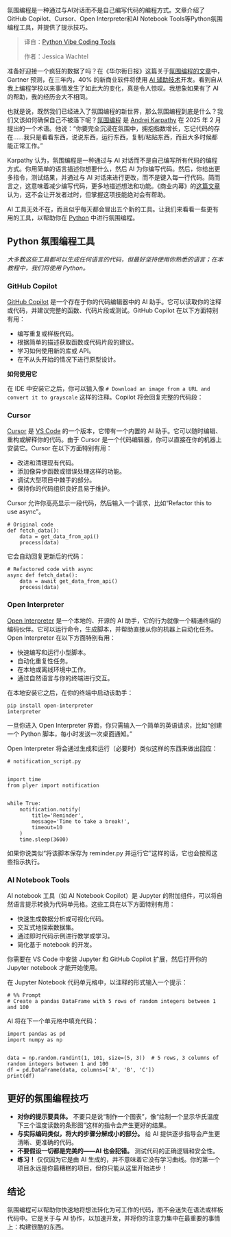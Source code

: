 <!--
title: Python氛围编程工具
cover: https://cdn.thenewstack.io/media/2025/08/36fa9428-a-c-qqvg560p-r4-unsplash.jpg
summary: 氛围编程是一种通过与AI对话而不是自己编写代码的编程方式。文章介绍了GitHub Copilot、Cursor、Open Interpreter和AI Notebook Tools等Python氛围编程工具，并提供了提示技巧。
-->

氛围编程是一种通过与AI对话而不是自己编写代码的编程方式。文章介绍了GitHub Copilot、Cursor、Open Interpreter和AI Notebook Tools等Python氛围编程工具，并提供了提示技巧。

> 译自：[Python Vibe Coding Tools](https://thenewstack.io/python-vibe-coding-tools/)
> 
> 作者：Jessica Wachtel

准备好迎接一个疯狂的数据了吗？在《华尔街日报》这篇关于[氛围编程的文章](https://www.wsj.com/articles/vibe-coding-has-arrived-for-businesses-5528e942?)中，Gartner 预测，在三年内，40% 的新商业软件将使用 [AI 辅助技术](https://thenewstack.io/three-ai-assisted-development-skills-you-can-start-using-today/)开发。看到自从我上编程学校以来事情发生了如此大的变化，真是令人惊叹。我想象如果有了 AI 的帮助，我的经历会大不相同。

也就是说，既然我们已经进入了氛围编程的新世界，那么氛围编程到底是什么？我们又该如何确保自己不被落下呢？[氛围编程](https://thenewstack.io/to-vibe-or-not-to-vibe-when-and-where-to-use-vibe-coding/) 是 [Andrej Karpathy](https://github.com/karpathy?utm_source=the+new+stack&utm_medium=referral&utm_content=inline-mention&utm_campaign=tns+platform) 在 2025 年 2 月提出的一个术语。他说：“你要完全沉浸在氛围中，拥抱指数增长，忘记代码的存在……我只是看看东西，说说东西，运行东西，复制/粘贴东西，而且大多时候都能正常工作。”

Karpathy 认为，氛围编程是一种通过与 AI 对话而不是自己编写所有代码的编程方式。你用简单的语言描述你想要什么，然后 AI 为你编写代码。然后，你给出更多指令，测试结果，并通过与 AI 对话来进行更改，而不是键入每一行代码。简而言之，这意味着减少编写代码，更多地描述想法和功能。《商业内幕》的[这篇文章](https://www.businessinsider.com/amazon-q-developer-ai-vibe-coding-aws-2025-4?) 认为，这不会让开发者过时，但掌握这项技能绝对会有帮助。

AI 工具无处不在，而且似乎每天都会冒出五个新的工具。让我们来看看一些更有用的工具，以帮助你在 [Python](https://thenewstack.io/what-is-python/) 中进行氛围编程。

## Python 氛围编程工具

*大多数这些工具都可以生成任何语言的代码，但最好坚持使用你熟悉的语言；在本教程中，我们将使用 Python。*

### GitHub Copilot

[GitHub Copilot](https://thenewstack.io/github-copilot-a-powerful-controversial-autocomplete-for-developers/) 是一个存在于你的代码编辑器中的 AI 助手。它可以读取你的注释或代码，并建议完整的函数、代码片段或测试。GitHub Copilot 在以下方面特别有用：

* 编写重复或样板代码。
* 根据简单的描述获取函数或代码片段的建议。
* 学习如何使用新的库或 API。
* 在不从头开始的情况下进行原型设计。

**如何使用它**

在 IDE 中安装它之后，你可以输入像 `# Download an image from a URL and convert it to grayscale` 这样的注释。Copilot 将会回复完整的代码段：

### Cursor

[Cursor](https://thenewstack.io/using-cursor-ai-as-part-of-your-development-workflow/) 是 [VS Code](https://thenewstack.io/how-to-use-vs-code-for-python-and-why-you-should/) 的一个版本，它带有一个内置的 AI 助手。它可以随时编辑、重构或解释你的代码。由于 Cursor 是一个代码编辑器，你可以直接在你的机器上安装它。Cursor 在以下方面特别有用：

* 改进和清理现有代码。
* 添加像异步函数或错误处理这样的功能。
* 调试大型项目中棘手的部分。
* 保持你的代码组织良好且易于维护。

Cursor 允许你高亮显示一段代码，然后输入一个请求，比如“Refactor this to use async”。

```
# Original code
def fetch_data():
    data = get_data_from_api()
    process(data)
```

它会自动回复更新后的代码：

```
# Refactored code with async
async def fetch_data():
    data = await get_data_from_api()
    process(data)
```

### Open Interpreter

[Open Interpreter](https://github.com/openinterpreter/open-interpreter) 是一个本地的、开源的 AI 助手，它的行为就像一个精通终端的编码伙伴。它可以运行命令，生成脚本，并帮助直接从你的机器上自动化任务。Open Interpreter 在以下方面特别有用：

* 快速编写和运行小型脚本。
* 自动化重复性任务。
* 在本地或离线环境中工作。
* 通过自然语言与你的终端进行交互。

在本地安装它之后，在你的终端中启动该助手：

```
pip install open-interpreter
interpreter
```

一旦你进入 Open Interpreter 界面，你只需输入一个简单的英语请求，比如“创建一个 Python 脚本，每小时发送一次桌面通知。”

Open Interpreter 将会通过生成和运行（必要时）类似这样的东西来做出回应：

```
# notification_script.py


import time
from plyer import notification


while True:
    notification.notify(
        title='Reminder',
        message='Time to take a break!',
        timeout=10
    )
    time.sleep(3600)
```

如果你说类似“将该脚本保存为 reminder.py 并运行它”这样的话，它也会按照这些指示执行。

### AI Notebook Tools

AI notebook 工具（如 AI Notebook Copilot）是 Jupyter 的附加组件，可以将自然语言提示转换为代码单元格。这些工具在以下方面特别有用：

* 快速生成数据分析或可视化代码。
* 交互式地探索数据集。
* 通过即时代码示例进行教学或学习。
* 简化基于 notebook 的开发。

你需要在 VS Code 中安装 Jupyter 和 GitHub Copilot 扩展，然后打开你的 Jupyter notebook 才能开始使用。

在 Jupyter Notebook 代码单元格中，以注释的形式输入一个提示：

```
# %% Prompt
# Create a pandas DataFrame with 5 rows of random integers between 1 and 100
```

AI 将在下一个单元格中填充代码：

```
import pandas as pd
import numpy as np


data = np.random.randint(1, 101, size=(5, 3))  # 5 rows, 3 columns of random integers between 1 and 100
df = pd.DataFrame(data, columns=['A', 'B', 'C'])
print(df)
```

## 更好的氛围编程技巧

* **对你的提示要具体。** 不要只是说“制作一个图表”，像“绘制一个显示华氏温度下三个温度读数的条形图”这样的指令会产生更好的结果。
* **与实际编码类似，将大的步骤分解成小的部分。** 给 AI 提供逐步指导会产生更清晰、更准确的代码。
* **不要假设一切都是完美的——AI 也会犯错。** 测试代码的正确逻辑和安全性。
* **练习！** 仅仅因为它是由 AI 生成的，并不意味着它没有学习曲线。你的第一个项目永远是你最糟糕的项目，但你只能从这里开始进步！

## 结论

氛围编程可以帮助你快速地将想法转化为可工作的代码，而不会迷失在语法或样板代码中。它是关于与 AI 协作，以加速开发，并将你的注意力集中在最重要的事情上：构建很酷的东西。